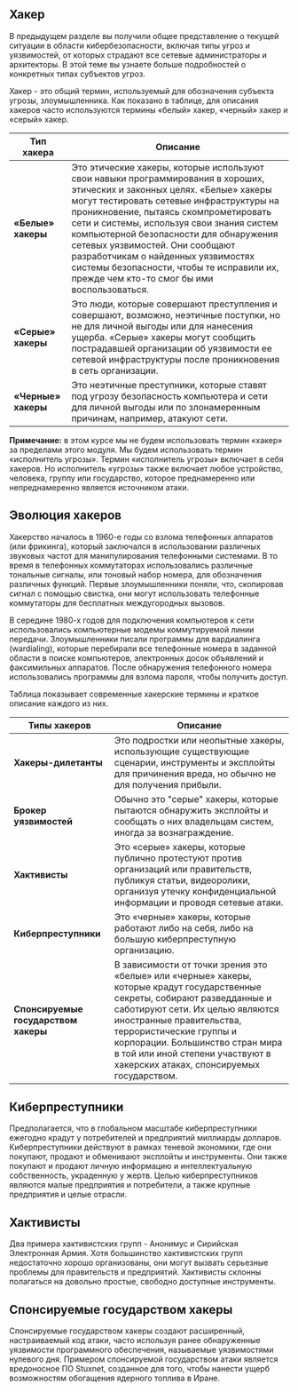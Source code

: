 <!-- 3.2.1 -->
## Хакер

В предыдущем разделе вы получили общее представление о текущей ситуации в области кибербезопасности, включая типы угроз и уязвимостей, от которых страдают все сетевые администраторы и архитекторы. В этой теме вы узнаете больше подробностей о конкретных типах субъектов угроз.

Хакер - это общий термин, используемый для обозначения субъекта угрозы, злоумышленника. Как показано в таблице, для описания хакеров часто используются термины «белый» хакер, «черный» хакер и «серый» хакер.

| **Тип хакера** | **Описание** |
| --- | --- |
| **«Белые» хакеры** | Это этические хакеры, которые используют свои навыки программирования в хороших, этических и законных целях. «Белые» хакеры могут тестировать сетевые инфраструктуры на проникновение, пытаясь скомпрометировать сети и системы, используя свои знания систем компьютерной безопасности для обнаружения сетевых уязвимостей. Они сообщают разработчикам о найденных уязвимостях системы безопасности, чтобы те исправили их, прежде чем кто-то смог бы ими воспользоваться. |
| **«Серые» хакеры** | Это люди, которые совершают преступления и совершают, возможно, неэтичные поступки, но не для личной выгоды или для нанесения ущерба. «Серые» хакеры могут сообщить пострадавшей организации об уязвимости ее сетевой инфраструктуры после проникновения в сеть организации. |
| **«Черные» хакеры** | Это неэтичные преступники, которые ставят под угрозу безопасность компьютера и сети для личной выгоды или по злонамеренным причинам, например, атакуют сети. |

**Примечание:** в этом курсе мы не будем использовать термин «хакер» за пределами этого модуля. Мы будем использовать термин «исполнитель угрозы». Термин «исполнитель угрозы» включает в себя хакеров. Но исполнитель «угрозы» также включает любое устройство, человека, группу или государство, которое преднамеренно или непреднамеренно является источником атаки.

<!-- 3.2.2 -->
## Эволюция хакеров

Хакерство началось в 1960-е годы со взлома телефонных аппаратов (или фрикинга), который заключался в использовании различных звуковых частот для манипулирования телефонными системами. В то время в телефонных коммутаторах использовались различные тональные сигналы, или тоновый набор номера, для обозначения различных функций. Первые злоумышленники поняли, что, скопировав сигнал с помощью свистка, они могут использовать телефонные коммутаторы для бесплатных междугородных вызовов.

В середине 1980-х годов для подключения компьютеров к сети использовались компьютерные модемы коммутируемой линии передачи. Злоумышленники писали программы для вардиалинга (wardialing), которые перебирали все телефонные номера в заданной области в поиске компьютеров, электронных досок объявлений и факсимильных аппаратов. После обнаружения телефонного номера использовались программы для взлома пароля, чтобы получить доступ.

Таблица показывает современные хакерские термины и краткое описание каждого из них. 

| **Типы хакеров** | **Описание** |
| --- | --- |
| **Хакеры-дилетанты** | Это подростки или неопытные хакеры, использующие существующие сценарии, инструменты и эксплойты для причинения вреда, но обычно не для получения прибыли. |
| **Брокер уязвимостей** | Обычно это "серые" хакеры, которые пытаются обнаружить эксплойты и сообщать о них владельцам систем, иногда за вознаграждение. |
| **Хактивисты** | Это «серые» хакеры, которые публично протестуют против организаций или правительств, публикуя статьи, видеоролики, организуя утечку конфиденциальной информации и проводя сетевые атаки. |
| **Киберпреступники** | Это «черные» хакеры, которые работают либо на себя, либо на большую киберпреступную организацию. |
| **Спонсируемые государством хакеры** | В зависимости от точки зрения это «белые» или «черные» хакеры, которые крадут государственные секреты, собирают разведданные и саботируют сети. Их целью являются иностранные правительства, террористические группы и корпорации. Большинство стран мира в той или иной степени участвуют в хакерских атаках, спонсируемых государством. |

<!-- 3.2.3 -->
## Киберпреступники

Предполагается, что в глобальном масштабе киберпреступники ежегодно крадут у потребителей и предприятий миллиарды долларов. Киберпреступники действуют в рамках теневой экономики, где они покупают, продают и обменивают эксплойты и инструменты. Они также покупают и продают личную информацию и интеллектуальную собственность, украденную у жертв. Целью киберпреступников являются малые предприятия и потребители, а также крупные предприятия и целые отрасли.

<!-- 3.2.4 -->
## Хактивисты

Два примера хактивистских групп - Анонимус и Сирийская Электронная Армия. Хотя большинство хактивистских групп недостаточно хорошо организованы, они могут вызвать серьезные проблемы для правительств и предприятий. Хактивисты склонны полагаться на довольно простые, свободно доступные инструменты.

<!-- 3.2.5 -->
## Спонсируемые государством хакеры

Спонсируемые государством хакеры создают расширенный, настраиваемый код атаки, часто используя ранее обнаруженные уязвимости программного обеспечения, называемые уязвимостями нулевого дня. Примером спонсируемой государством атаки является вредоносное ПО Stuxnet, созданное для того, чтобы нанести ущерб возможностям обогащения ядерного топлива в Иране.

<!-- 3.2.6 -->
<!-- quiz -->

